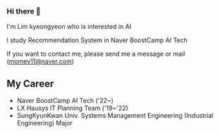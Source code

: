### Hi there 👋

I'm Lim kyeongyeon who is interested in AI

I study Recommendation System in Naver BoostCamp AI Tech

If you want to contact me, please send me a message or mail (momey11@naver.com)

## My Career
- Naver BoostCamp AI Tech ('22~)
- LX Hausys IT Planning Team ('19~'22)
- SungKyunKwan Univ. Systems Management Engineering (Industrial Engineering) Major

<!--
**readymadelife/readymadelife** is a ✨ _special_ ✨ repository because its `README.md` (this file) appears on your GitHub profile.

Here are some ideas to get you started:

- 🔭 I’m currently working on ...
- 🌱 I’m currently learning ...
- 👯 I’m looking to collaborate on ...
- 🤔 I’m looking for help with ...
- 💬 Ask me about ...
- 📫 How to reach me: ...
- 😄 Pronouns: ...
- ⚡ Fun fact: ...
-->
